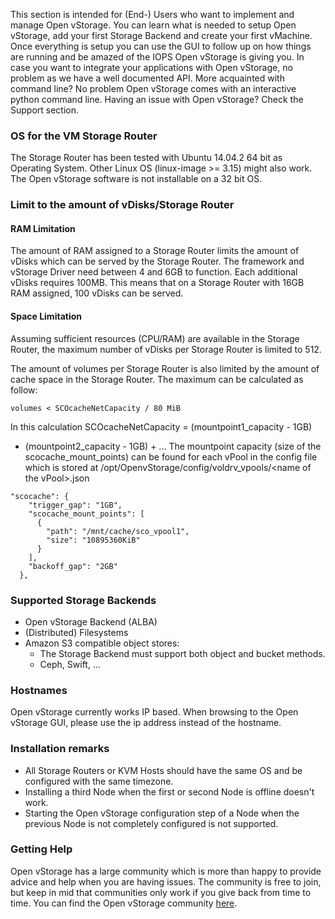 This section is intended for (End-) Users who want to implement and manage Open vStorage. You can learn what is needed to setup Open vStorage, add your first Storage Backend and create your first vMachine. Once everything is setup you can use the GUI to follow up on how things are running and be amazed of the IOPS Open vStorage is giving you. In case you want to integrate your applications with Open vStorage, no problem as we have a well documented API. More acquainted with command line? No problem Open vStorage comes with an interactive python command line. Having an issue with Open vStorage? Check the Support section.

<a name="OS for the VM Storage Router" class="internal-ref"></a>
### OS for the VM Storage Router

The Storage Router has been tested with Ubuntu 14.04.2 64 bit as
Operating System. Other Linux OS (linux-image >= 3.15) might also work. The Open vStorage
software is not installable on a 32 bit OS.

<a name="Limit to the amount of vDisks/Storage Router" class="internal-ref"></a>
### Limit to the amount of vDisks/Storage Router

<a name="RAM Limitation" class="internal-ref"></a>

#### RAM Limitation

The amount of RAM assigned to a Storage Router limits the amount of
vDisks which can be served by the Storage Router. The framework and
vStorage Driver need between 4 and 6GB to function. Each additional
vDisks requires 100MB. This means that on a Storage Router with 16GB RAM
assigned, 100 vDisks can be served.

<a name="Space Limitation" class="internal-ref"></a>

#### Space Limitation

Assuming sufficient resources (CPU/RAM) are available in the Storage
Router, the maximum number of vDisks per Storage Router is limited to
512.

The amount of volumes per Storage Router is also limited by the amount
of cache space in the Storage Router. The maximum can be calculated as
follow:

~~~~ {.sourceCode .python}
volumes < SCOcacheNetCapacity / 80 MiB
~~~~

In this calculation SCOcacheNetCapacity = (mountpoint1\_capacity - 1GB)
+ (mountpoint2\_capacity - 1GB) + ... The mountpoint capacity (size of
the scocache\_mount\_points) can be found for each vPool in the config
file which is stored at /opt/OpenvStorage/config/voldrv\_vpools/\<name
of the vPool\>.json

~~~~ {.sourceCode .python}
"scocache": {
    "trigger_gap": "1GB",
    "scocache_mount_points": [
      {
        "path": "/mnt/cache/sco_vpool1",
        "size": "10895360KiB"
      }
    ],
    "backoff_gap": "2GB"
  },
~~~~

<a name="Supported Storage Backends" class="internal-ref"></a>
### Supported Storage Backends

-   Open vStorage Backend (ALBA)
-   (Distributed) Filesystems
-   Amazon S3 compatible object stores:
    -   The Storage Backend must support both object and bucket methods.
    -   Ceph, Swift, ...

<a name="Hostnames" class="internal-ref"></a>
### Hostnames
Open vStorage currently works IP based. When browsing to the Open vStorage GUI, please use the ip address instead of the hostname.

<a name="Installation remarks" class="internal-ref"></a>
### Installation remarks

-   All Storage Routers or KVM Hosts should have the same OS and be
    configured with the same timezone.
-   Installing a third Node when the first or second Node is offline
    doesn't work.
-   Starting the Open vStorage configuration step of a Node when the
    previous Node is not completely configured is not supported.

<a name="Getting Help" class="internal-ref"></a>
### Getting Help

Open vStorage has a large community which is more than happy to provide
advice and help when you are having issues. The community is free to
join, but keep in mid that communities only work if you give back from
time to time. You can find the Open vStorage community
[here](https://groups.google.com/forum/#!forum/open-vstorage).
